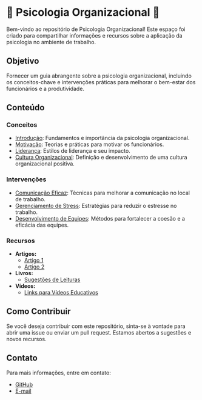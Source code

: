 # 🌸 Psicologia Organizacional 🌸

Bem-vindo ao repositório de Psicologia Organizacional! Este espaço foi criado para compartilhar informações e recursos sobre a aplicação da psicologia no ambiente de trabalho.

## Objetivo

Fornecer um guia abrangente sobre a psicologia organizacional, incluindo os conceitos-chave e intervenções práticas para melhorar o bem-estar dos funcionários e a produtividade.

## Conteúdo

### Conceitos

- [Introdução](./Conceitos/Introducao.md): Fundamentos e importância da psicologia organizacional.
- [Motivação](./Conceitos/Motivacao.md): Teorias e práticas para motivar os funcionários.
- [Liderança](./Conceitos/Lideranca.md): Estilos de liderança e seu impacto.
- [Cultura Organizacional](./Conceitos/Cultura_Organizacional.md): Definição e desenvolvimento de uma cultura organizacional positiva.

### Intervenções

- [Comunicação Eficaz](./Intervenções/Comunicacao_Eficaz.md): Técnicas para melhorar a comunicação no local de trabalho.
- [Gerenciamento de Stress](./Intervenções/Gerenciamento_de_Stress.md): Estratégias para reduzir o estresse no trabalho.
- [Desenvolvimento de Equipes](./Intervenções/Desenvolvimento_de_Equipes.md): Métodos para fortalecer a coesão e a eficácia das equipes.

### Recursos

- **Artigos:**
  - [Artigo 1](./Recursos/Artigos/Artigo1.md)
  - [Artigo 2](./Recursos/Artigos/Artigo2.md)
- **Livros:**
  - [Sugestões de Leituras](./Recursos/Livros/Sugestoes_de_Leituras.md)
- **Vídeos:**
  - [Links para Vídeos Educativos](./Recursos/Videos/Links_para_videos_educativos.md)

## Como Contribuir

Se você deseja contribuir com este repositório, sinta-se à vontade para abrir uma issue ou enviar um pull request. Estamos abertos a sugestões e novos recursos.

## Contato

Para mais informações, entre em contato:

- [GitHub](https://github.com/Samara4ry)
- [E-mail](mailto:samaranunes062004@gmail.com)
